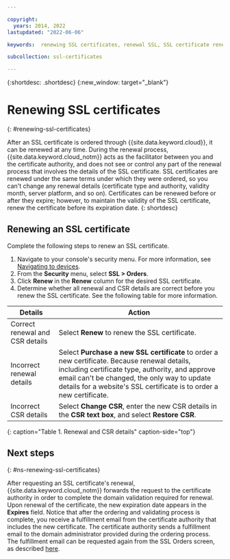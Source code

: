 ```yaml
---

copyright:
  years: 2014, 2022
lastupdated: "2022-06-06"

keywords:  renewing SSL certificates, renewal SSL, SSL certificate renewal process, renewing, renewal

subcollection: ssl-certificates

---
```


{:shortdesc: .shortdesc}
{:new_window: target="_blank"}

# Renewing SSL certificates
{: #renewing-ssl-certificates}

After an SSL certificate is ordered through {{site.data.keyword.cloud}}, it can be renewed at any time. During the renewal process, {{site.data.keyword.cloud_notm}} acts as the facilitator between you and the certificate authority, and does not see or control any part of the renewal process that involves the details of the SSL certificate. SSL certificates are renewed under the same terms under which they were ordered, so you can't change any renewal details (certificate type and authority, validity month, server platform, and so on). Certificates can be renewed before or after they expire; however, to maintain the validity of the SSL certificate, renew the certificate before its expiration date.
{: shortdesc}

## Renewing an SSL certificate
Complete the following steps to renew an SSL certificate.

1. Navigate to your console's security menu. For more information, see [Navigating to devices](/docs/infrastructure/ssl-certificates?topic=virtual-servers-navigating-devices).
2. From the **Security** menu, select **SSL > Orders**.
3. Click **Renew** in the **Renew** column for the desired SSL certificate.
4. Determine whether all renewal and CSR details are correct before you renew the SSL certificate. See the following table for more information.  

| Details                         | Action  |
| ------------------------------- | ------- |
| Correct renewal and CSR details | Select **Renew** to renew the SSL certificate. |
| Incorrect renewal details       | Select **Purchase a new SSL certificate** to order a new certificate. Because renewal        details, including certificate type, authority, and approve email can't be changed, the only way to update details for a website's SSL certificate is to order a new certificate. |
| Incorrect CSR details           | Select **Change CSR**, enter the new CSR details in the **CSR text box**, and select **Restore CSR**. |
{: caption="Table 1. Renewal and CSR details" caption-side="top"}

## Next steps
{: #ns-renewing-ssl-certificates}

After requesting an SSL certificate's renewal, {{site.data.keyword.cloud_notm}} forwards the request to the certificate authority in order to complete the domain validation required for renewal. Upon renewal of the certificate, the new expiration date appears in the **Expires** field. Notice that after the ordering and validating process is complete, you receive a fulfillment email from the certificate authority that includes the new certificate. The certificate authority sends a fulfillment email to the domain administrator provided during the ordering process. The fulfillment email can be requested again from the SSL Orders screen, as described [here](https://cloud.ibm.com/docs/infrastructure/ssl-certificates?topic=ssl-certificates-requesting-an-ssl-certificate-fulfillment-email).
